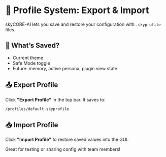# **🔁 Profile System: Export & Import**

skyCORE-AI lets you save and restore your configuration with `.skyprofile` files.

## **🧪 What’s Saved?**

- Current theme
- Safe Mode toggle
- Future: memory, active persona, plugin view state

## **📤 Export Profile**

Click **"Export Profile"** in the top bar. It saves to:
```
/profiles/default.skyprofile
```

## **📥 Import Profile**

Click **"Import Profile"** to restore saved values into the GUI.

Great for testing or sharing config with team members!